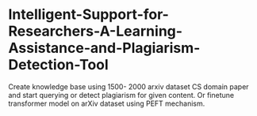 # Intelligent-Support-for-Researchers-A-Learning-Assistance-and-Plagiarism-Detection-Tool
Create knowledge base using 1500- 2000 arxiv dataset CS domain paper and start querying or detect plagiarism for given content. Or finetune transformer model on arXiv dataset using PEFT mechanism.
